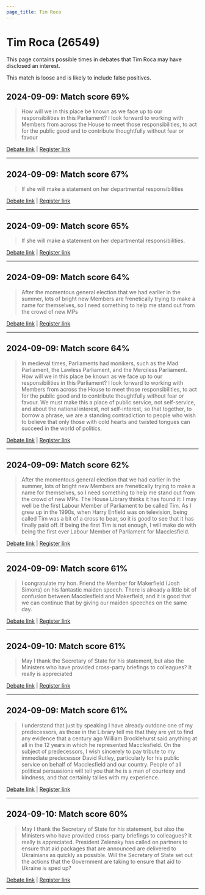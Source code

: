 ```yaml
---
page_title: Tim Roca
---
```


# Tim Roca  (26549)

This page contains possible times in debates that Tim Roca may have disclosed an interest.

This match is loose and is likely to include false positives. 



## 2024-09-09: Match score 69%

>How will we in this place be known as we face up to our responsibilities in this Parliament? I look forward to working with Members from across the House to meet those responsibilities, to act for the public good and to contribute thoughtfully without fear or favour

[Debate link](https://www.theyworkforyou.com/debates/?id=2024-09-09b.618.0) | [Register link](https://www.theyworkforyou.com/mp/26549/register)


---



## 2024-09-09: Match score 67%

>If she will make a statement on her departmental responsibilities

[Debate link](https://www.theyworkforyou.com/debates/?id=2024-09-09b.563.8) | [Register link](https://www.theyworkforyou.com/mp/26549/register)


---



## 2024-09-09: Match score 65%

>If she will make a statement on her departmental responsibilities.

[Debate link](https://www.theyworkforyou.com/debates/?id=2024-09-09b.563.8) | [Register link](https://www.theyworkforyou.com/mp/26549/register)


---



## 2024-09-09: Match score 64%

>After the momentous general election that we had earlier in the summer, lots of bright new Members are frenetically trying to make a name for themselves, so I need something to help me stand out from the crowd of new MPs

[Debate link](https://www.theyworkforyou.com/debates/?id=2024-09-09b.618.0) | [Register link](https://www.theyworkforyou.com/mp/26549/register)


---



## 2024-09-09: Match score 64%

>In medieval times, Parliaments had monikers, such as the Mad Parliament, the Lawless Parliament, and the Merciless Parliament. How will we in this place be known as we face up to our responsibilities in this Parliament? I look forward to working with Members from across the House to meet those responsibilities, to act for the public good and to contribute thoughtfully without fear or favour. We must make this a place of public service, not self-service, and about the national interest, not self-interest, so that together, to borrow a phrase, we are a standing contradiction to people who wish to believe that only those with cold hearts and twisted tongues can succeed in the world of politics.

[Debate link](https://www.theyworkforyou.com/debates/?id=2024-09-09b.618.0) | [Register link](https://www.theyworkforyou.com/mp/26549/register)


---



## 2024-09-09: Match score 62%

>After the momentous general election that we had earlier in the summer, lots of bright new Members are frenetically trying to make a name for themselves, so I need something to help me stand out from the crowd of new MPs. The House Library thinks it has found it: I may well be the first Labour Member of Parliament to be called Tim. As I grew up in the 1990s, when Harry Enfield was on television, being called Tim was a bit of a cross to bear, so it is good to see that it has finally paid off. If being the first Tim is not enough, I will make do with being the first ever Labour Member of Parliament for Macclesfield.

[Debate link](https://www.theyworkforyou.com/debates/?id=2024-09-09b.618.0) | [Register link](https://www.theyworkforyou.com/mp/26549/register)


---



## 2024-09-09: Match score 61%

>I congratulate my hon. Friend the Member for Makerfield (Josh Simons) on his fantastic maiden speech. There is already a little bit of confusion between Macclesfield and Makerfield, and it is good that we can continue that by giving our maiden speeches on the same day.

[Debate link](https://www.theyworkforyou.com/debates/?id=2024-09-09b.618.0) | [Register link](https://www.theyworkforyou.com/mp/26549/register)


---



## 2024-09-10: Match score 61%

>May I thank the Secretary of State for his statement, but also the Ministers who have provided cross-party briefings to colleagues? It really is appreciated

[Debate link](https://www.theyworkforyou.com/debates/?id=2024-09-10a.706.3) | [Register link](https://www.theyworkforyou.com/mp/26549/register)


---



## 2024-09-09: Match score 61%

>I understand that just by speaking I have already outdone one of my predecessors, as those in the Library tell me that they are yet to find any evidence that a century ago William Brocklehurst said anything at all in the 12 years in which he represented Macclesfield. On the subject of predecessors, I wish sincerely to pay tribute to my immediate predecessor David Rutley, particularly for his public service on behalf of Macclesfield and our country. People of all political persuasions will tell you that he is a man of courtesy and kindness, and that certainly tallies with my experience.

[Debate link](https://www.theyworkforyou.com/debates/?id=2024-09-09b.618.0) | [Register link](https://www.theyworkforyou.com/mp/26549/register)


---



## 2024-09-10: Match score 60%

>May I thank the Secretary of State for his statement, but also the Ministers who have provided cross-party briefings to colleagues? It really is appreciated. President Zelensky has called on partners to ensure that aid packages that are announced are delivered to Ukrainians as quickly as possible. Will the Secretary of State set out the actions that the Government are taking to ensure that aid to Ukraine is sped up?

[Debate link](https://www.theyworkforyou.com/debates/?id=2024-09-10a.706.3) | [Register link](https://www.theyworkforyou.com/mp/26549/register)


---

